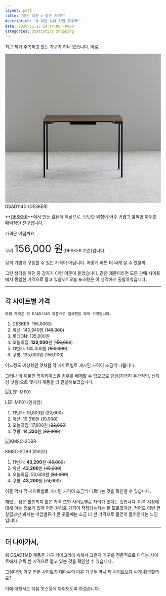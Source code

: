 ```yaml
---
layout: post
title: "같은 제품 = 같은 가격?"
description: "# 뭐만_샀다_하면_흑우래"
date: 2020-11-15 14:14:00 +0900
categories: Statistics Shopping
---
```

최근 제가 주목하고 있는 가구가 하나 있습니다. 바로,

<img src="/assets/imgs/post_3/desk_1.jpg" alt="desk.jpg" title="DSAD114D" height=480>
DSAD114D (DESKER)

**[DESKER][site_desker]**에서 만든 컴퓨터 책상으로, 모던한 외형이 아주 귀엽고 깜찍한 아무튼 매력적인 친구입니다.

가격은 어떨까요, 

무려 <span style="font-size:32px">156,000 원</span>(DESKER 기준)입니다.

감히 가볍게 구입할 수 있는 가격이 아닙니다. 어떻게 하면 더 싸게 살 수 있을까.

그런 생각을 하던 중 갑자기 이런 의문이 들었습니다. 같은 제품이라면 모든 판매 사이트에서 동일한 가격으로 팔고 있을까? 오늘 포스팅은 이 생각에서 출발하였습니다.

---

## 각 사이트별 가격

    아래 가격은 위 DSAD114D 제품으로 검색했을 때의 가격입니다.

1. DESKER: 156,000원
2. 옥션: 140,940원 (~~148,360~~)
3. 롯데ON: 135,000원
4. 오늘의집: **129,000**원 (~~156,000~~)
5. 11번가: 135,000원 (~~150,000~~)
6. 쿠팡: 135,000원 (~~156,000~~)

어느정도 예상했던 것처럼 각 사이트별로 게시된 가격이 조금씩 다릅니다.

그러나 이 제품만 특이케이스일 경우를 배제할 수 없으므로 랜덤(지극히 주관적인, 신뢰성 낮음)으로 몇가지 제품을 더 관찰해보았습니다.

<img src="http://cdn.011st.com/11dims/resize/600x600/quality/75/11src/pd/20/4/8/0/4/4/6/aNPSv/1885480446_B.jpg" title="LEF-MF01" alt="LEF-MF01" height=480 />

LEF-MF01 (엘레컴)

1. 11번가: 19,800원 (~~22,000~~)
2. 옥션: 19,310원 (~~19,900~~)
3. 오늘의집: 17,600원 (~~22,000~~)
4. 쿠팡: **14,320**원 (~~22,000~~)

<img src="https://image.ohou.se/i/bucketplace-v2-development/uploads/productions/160014387589998582.jpg?gif=1&w=640&h=640&c=c&webp=1" alt="KMSC-2DBR" title="KMSC-2DBR" height=480/>

KMSC-2DBR (하리오)

1. 11번가: **43,200**원 (~~45,000~~)
2. 옥션: **43,200**원 (~~45,000~~)
3. 오늘의집: 50,600원 (~~84,000~~)
4. 쿠팡: **43,200**원 (~~74,000~~)

이들 역시 각 사이트별로 게시된 가격이 조금씩 다르다는 것을 확인할 수 있습니다.

재밌는 점은 할인되지 않은 가격 또한 사이트별로 차이가 있다는 것입니다. 이쪽 시장에 대해 아는 정보가 없어 어떤 원리로 가격이 책정되는지는 잘 모르겠지만, 적어도 이번 관찰결과만 봐서는 네임벨류가 큰 곳들에는 조금 더 싼 가격으로 물건이 들어온다는 느낌입니다.

---

## 더 나아가서,

위 DSAD114D 제품은 가구 카테고리에 속해서 그런지 가구를 전문적으로 다루는 사이트에서 유독 싼 가격으로 팔고 있는 것을 확인할 수 있습니다. 

그렇다면, 가구 전문 사이트가 대다수의 다른 가구들 역시 타 사이트보다 싸게 취급할까요? 

이에 대해서는 다음 포스팅에 다뤄보도록 하겠습니다.

[site_desker]: https://www.desker.co.kr/product/category/desks